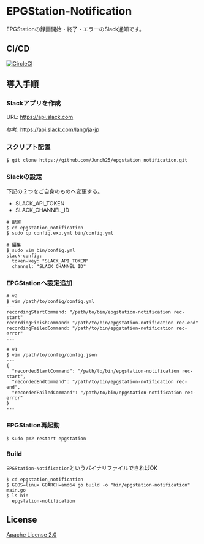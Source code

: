 # EPGStation-Notification 
EPGStationの録画開始・終了・エラーのSlack通知です。

## CI/CD
[![CircleCI](https://circleci.com/gh/Junch25/epgstation_notification.svg?style=svg)](https://circleci.com/gh/Junch25/epgstation_notification)

## 導入手順
### Slackアプリを作成
URL: https://api.slack.com

参考: https://api.slack.com/lang/ja-jp

### スクリプト配置
```shell script
$ git clone https://github.com/Junch25/epgstation_notification.git
```

### Slackの設定
下記の２つをご自身のものへ変更する。
- SLACK_API_TOKEN
- SLACK_CHANNEL_ID
```shell script
# 配置
$ cd epgstation_notification
$ sudo cp config.exp.yml bin/config.yml

# 編集
$ sudo vim bin/config.yml
slack-config:
  token-key: "SLACK_API_TOKEN"
  channel: "SLACK_CHANNEL_ID"
```

### EPGStationへ設定追加
```shell script
# v2
$ vim /path/to/config/config.yml
---
recordingStartCommand: "/path/to/bin/epgstation-notification rec-start"
recordingFinishCommand: "/path/to/bin/epgstation-notification rec-end"
recordingFailedCommand: "/path/to/bin/epgstation-notification rec-error"
---

# v1
$ vim /path/to/config/config.json
---
{
  "recordedStartCommand": "/path/to/bin/epgstation-notification rec-start",
  "recordedEndCommand": "/path/to/bin/epgstation-notification rec-end",
  "recordedFailedCommand": "/path/to/bin/epgstation-notification rec-error"
}
---
```
### EPGStation再起動
```shell script
$ sudo pm2 restart epgstation
```

### Build

`EPGStation-Notification`というバイナリファイルできればOK
```shell script
$ cd epgstation_notification
$ GOOS=linux GOARCH=amd64 go build -o "bin/epgstation-notification" main.go
$ ls bin
  epgstation-notification
```

## License
[Apache License 2.0](https://github.com/Junch25/rec_notice_slack_dev/blob/main/LICENSE)
